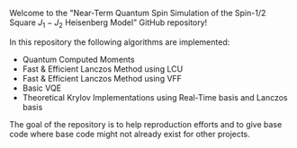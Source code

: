 Welcome to the "Near-Term Quantum Spin Simulation of the Spin-1/2 Square $J_{1}-J_{2}$ Heisenberg Model" GitHub repository!

In this repository the following algorithms are implemented:
  - Quantum Computed Moments
  - Fast & Efficient Lanczos Method using LCU
  - Fast & Efficient Lanczos Method using VFF
  - Basic VQE
  - Theoretical Krylov Implementations using Real-Time basis and Lanczos basis

The goal of the repository is to help reproduction efforts and to give base code where base code might not already exist for other projects.
